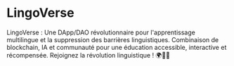 # LingoVerse
LingoVerse : Une DApp/DAO révolutionnaire pour l'apprentissage multilingue et la suppression des barrières linguistiques. Combinaison de blockchain, IA et communauté pour une éducation accessible, interactive et récompensée. Rejoignez la révolution linguistique ! 🌍💬🚀
